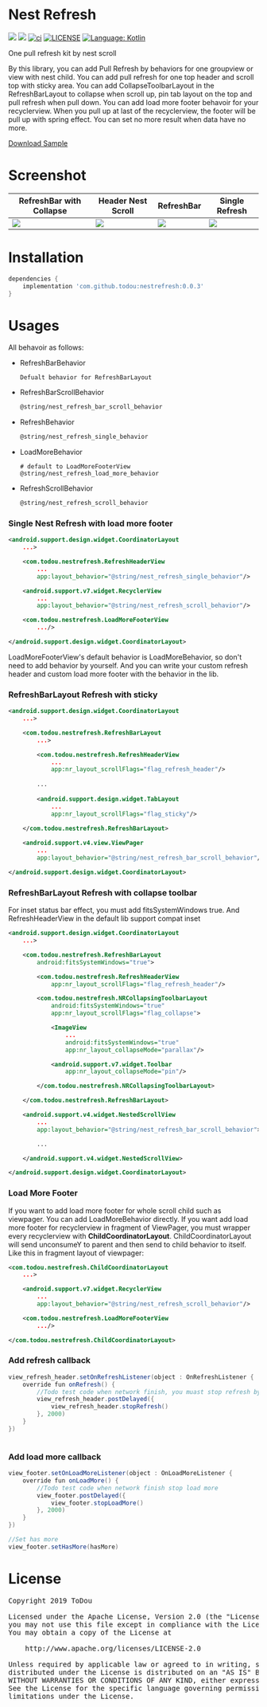 # Nest Refresh  
[![](https://img.shields.io/bintray/v/todou/maven/nestrefresh.svg)](https://bintray.com/beta/#/todou/maven/nestrefresh?tab=overview)
[![](https://img.shields.io/github/issues-raw/ToDou/nestrefresh.svg)]()
[![ci](https://img.shields.io/cirrus/github/ToDou/nestrefresh.svg)]()
[![LICENSE](https://img.shields.io/github/license/ToDou/nestrefresh.svg)](https://github.com/ToDou/nestrefresh/blob/master/LICENSE)
[![Language: Kotlin](https://img.shields.io/github/languages/top/ToDou/nestrefresh.svg)](https://github.com/ToDou/nestrefresh/search?l=kotlin) 

One pull refresh kit by nest scroll  

By this library, you can add Pull Refresh by behaviors for one groupview or view with nest child. You can add pull refresh for one top header and scroll top with sticky area. You can add CollapseToolbarLayout in the RefreshBarLayout to collapse when scroll up, pin tab layout on the top and pull refresh when pull down. 
You can add load more footer behavoir for your recyclerview. When you pull up at last of the recyclerview, the footer will be pull up with spring effect. You can set no more result when data have no more.

[Download Sample](https://github.com/ToDou/nestrefresh/releases)

Screenshot
====
|RefreshBar with Collapse|Header Nest Scroll|RefreshBar|Single Refresh|
|---|---|---|---|
|![](/screenshot/nest_refresh_refreshbar_collapse.gif)|![](/screenshot/nest_refresh_header_nest_scroll.gif)|![](/screenshot/nest_refresh_refresh_bar.gif)|![](/screenshot/nest_refresh_single.gif)|

Installation
====
```groovy
dependencies {
    implementation 'com.github.todou:nestrefresh:0.0.3'
}
```
Usages
====
All behavoir as follows:
* RefreshBarBehavior
    ```
    Defualt behavior for RefreshBarLayout
    ```
* RefreshBarScrollBehavior
    ```xml
    @string/nest_refresh_bar_scroll_behavior
    ```
* RefreshBehavior
    ```xml
    @string/nest_refresh_single_behavior
    ```
* LoadMoreBehavior
    ```
    # default to LoadMoreFooterView
    @string/nest_refresh_load_more_behavior
    ```
* RefreshScrollBehavior
    ```xml
    @string/nest_refresh_scroll_behavior
    ```

### Single Nest Refresh with load more footer
```xml
<android.support.design.widget.CoordinatorLayout
    ...>

    <com.todou.nestrefresh.RefreshHeaderView
        ...
        app:layout_behavior="@string/nest_refresh_single_behavior"/>

    <android.support.v7.widget.RecyclerView
        ...
        app:layout_behavior="@string/nest_refresh_scroll_behavior"/>

    <com.todou.nestrefresh.LoadMoreFooterView
        .../>

</android.support.design.widget.CoordinatorLayout>
```
LoadMoreFooterView's default behavior is LoadMoreBehavior, so don't need to add behavior by yourself. And you can write your custom refresh header and custom load more footer with the behavior in the lib.
### RefreshBarLayout Refresh with sticky
```xml
<android.support.design.widget.CoordinatorLayout
    ...>

    <com.todou.nestrefresh.RefreshBarLayout
        ...>

        <com.todou.nestrefresh.RefreshHeaderView
            ...
            app:nr_layout_scrollFlags="flag_refresh_header"/>
 
        ...
        
        <android.support.design.widget.TabLayout
            ...
            app:nr_layout_scrollFlags="flag_sticky"/>
        
    </com.todou.nestrefresh.RefreshBarLayout>

    <android.support.v4.view.ViewPager
        ...
        app:layout_behavior="@string/nest_refresh_bar_scroll_behavior"/>

</android.support.design.widget.CoordinatorLayout>

```
### RefreshBarLayout Refresh with collapse toolbar
For inset status bar effect, you must add fitsSystemWindows true. And RefreshHeaderView in the default lib support compat inset
```xml
<android.support.design.widget.CoordinatorLayout
    ...>

    <com.todou.nestrefresh.RefreshBarLayout
        android:fitsSystemWindows="true">

        <com.todou.nestrefresh.RefreshHeaderView
            app:nr_layout_scrollFlags="flag_refresh_header"/>

        <com.todou.nestrefresh.NRCollapsingToolbarLayout
            android:fitsSystemWindows="true"
            app:nr_layout_scrollFlags="flag_collapse">

            <ImageView
                ...
                android:fitsSystemWindows="true"
                app:nr_layout_collapseMode="parallax"/>

            <android.support.v7.widget.Toolbar
                app:nr_layout_collapseMode="pin"/>

        </com.todou.nestrefresh.NRCollapsingToolbarLayout>

    </com.todou.nestrefresh.RefreshBarLayout>

    <android.support.v4.widget.NestedScrollView
        ...
        app:layout_behavior="@string/nest_refresh_bar_scroll_behavior">

        ...

    </android.support.v4.widget.NestedScrollView>

</android.support.design.widget.CoordinatorLayout>
```
### Load More Footer
If you want to add load more footer for whole scroll child such as viewpager. You can add LoadMoreBehavior directly. If you want add load more footer for recyclerview in fragment of ViewPager, you must wrapper every recyclerview with **ChildCoordinatorLayout**. ChildCoordinatorLayout will send unconsumeY to parent and then send to child behavior to itself.
Like this in fragment layout of viewpager:
```xml
<com.todou.nestrefresh.ChildCoordinatorLayout
    ...>

    <android.support.v7.widget.RecyclerView
        ...
        app:layout_behavior="@string/nest_refresh_scroll_behavior"/>

    <com.todou.nestrefresh.LoadMoreFooterView
        .../>

</com.todou.nestrefresh.ChildCoordinatorLayout>
```
### Add refresh callback
```java
view_refresh_header.setOnRefreshListener(object : OnRefreshListener {
    override fun onRefresh() {
        //Todo test code when network finish, you muast stop refresh by view_refresh_header.stopRefresh()
        view_refresh_header.postDelayed({
            view_refresh_header.stopRefresh()
        }, 2000)
    }
})
        
```
### Add load more callback
```java
view_footer.setOnLoadMoreListener(object : OnLoadMoreListener {
    override fun onLoadMore() {
        //Todo test code when network finish stop load more
        view_footer.postDelayed({
            view_footer.stopLoadMore()
        }, 2000)
    }
})

//Set has more 
view_footer.setHasMore(hasMore)
```
License
====
<pre>
Copyright 2019 ToDou

Licensed under the Apache License, Version 2.0 (the "License");
you may not use this file except in compliance with the License.
You may obtain a copy of the License at

    http://www.apache.org/licenses/LICENSE-2.0

Unless required by applicable law or agreed to in writing, software
distributed under the License is distributed on an "AS IS" BASIS,
WITHOUT WARRANTIES OR CONDITIONS OF ANY KIND, either express or implied.
See the License for the specific language governing permissions and
limitations under the License.
</pre>

